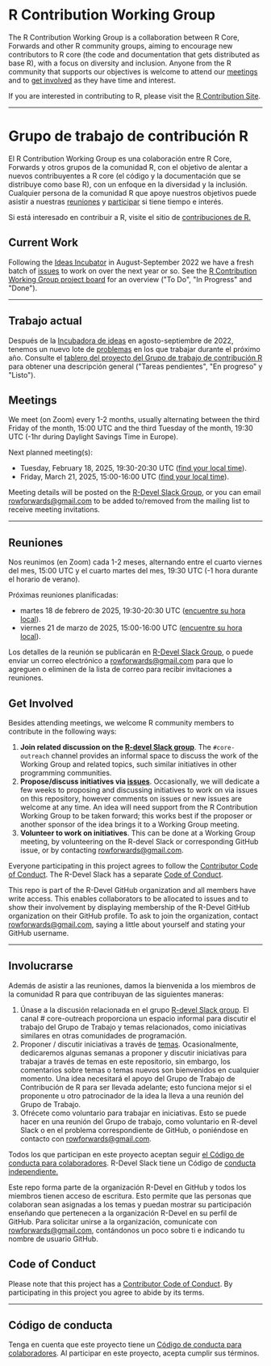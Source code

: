 # R Contribution Working Group

The R Contribution Working Group is a collaboration between R Core, Forwards and other R community groups, aiming to encourage new contributors to R core (the code and documentation that gets distributed as base R), with a focus on diversity and inclusion. Anyone from the R community that supports our objectives is welcome to attend our [meetings](#meetings) and to [get involved](#get-involved) as they have time and interest.

If you are interested in contributing to R, please visit the [R Contribution Site](https://forwards.github.io/rcontribution/).

---
# Grupo de trabajo de contribución R
El R Contribution Working Group es una colaboración entre R Core, Forwards y otros grupos de la comunidad R, con el objetivo de alentar a nuevos contribuyentes a R core (el código y la documentación que se distribuye como base R), con un enfoque en la diversidad y la inclusión. Cualquier persona de la comunidad R que apoye nuestros objetivos puede asistir a nuestras [reuniones](#meetings) y [participar](#get-involved) si tiene tiempo e interés.

Si está interesado en contribuir a R, visite el sitio de [contribuciones de R.](https://forwards.github.io/rcontribution/)

## Current Work

Following the [Ideas Incubator](ideas_incubator.md) in August-September 2022 we have a fresh batch of [issues](https://github.com/forwards/rcontribution/issues) to work on over the next year or so. See the [R Contribution Working Group project board](https://github.com/forwards/rcontribution/projects/1#card-69991106) for an overview ("To Do", "In Progress" and "Done").

---

## Trabajo actual

Después de la [Incubadora de ideas](ideas_incubator.md) en agosto-septiembre de 2022, tenemos un nuevo lote de [problemas](https://github.com/forwards/rcontribution/issues) en los que trabajar durante el próximo año. Consulte el [tablero del proyecto del Grupo de trabajo de contribución R](https://github.com/forwards/rcontribution/projects/1#card-69991106) para obtener una descripción general ("Tareas pendientes", "En progreso" y "Listo").


## Meetings

We meet (on Zoom) every 1-2 months, usually alternating between the third Friday of the month, 15:00 UTC and the third Tuesday of the month, 19:30 UTC (-1hr during Daylight Savings Time in Europe). 

Next planned meeting(s):
 - Tuesday, February 18, 2025, 19:30-20:30 UTC ([find your local time](https://arewemeetingyet.com/UTC/2025-02-18/19:30/R%20Contribution%20Working%20Group)).
 - Friday, March 21, 2025, 15:00-16:00 UTC ([find your local time](https://arewemeetingyet.com/UTC/2025-03-21/15:00/R%20Contribution%20Working%20Group)).

Meeting details will be posted on the [R-Devel Slack Group](https://forwards.github.io/rcontribution/slack), or you can email rowforwards@gmail.com to be added to/removed from the mailing list to receive meeting invitations.

---
## Reuniones

Nos reunimos (en Zoom) cada 1-2 meses, alternando entre el cuarto viernes del mes, 15:00 UTC y el cuarto martes del mes, 19:30 UTC (-1 hora durante el horario de verano).

Próximas reuniones planificadas:
 - martes 18 de febrero de 2025, 19:30-20:30 UTC ([encuentre su hora local](https://arewemeetingyet.com/UTC/2025-02-18/19:30/Grupo%20de%20trabajo%20de%20contribución%20R)).
 - viernes 21 de marzo de 2025, 15:00-16:00 UTC ([encuentre su hora local](https://arewemeetingyet.com/UTC/2025-03-21/15:00/Grupo%20de%20trabajo%20de%20contribución%20R)).

Los detalles de la reunión se publicarán en [R-Devel Slack Group](https://forwards.github.io/rcontribution/slack), o puede enviar un correo electrónico a rowforwards@gmail.com para que lo agreguen o eliminen de la lista de correo para recibir invitaciones a reuniones.

## Get Involved

Besides attending meetings, we welcome R community members to contribute in the following ways:

1. **Join related discussion on the [R-devel Slack group](https://forwards.github.io/rcontribution/slack)**. The `#core-outreach` channel provides an informal space to discuss the work of the Working Group and related topics, such similar initiatives in other programming communities.
2. **Propose/discuss initiatives via [issues](https://github.com/forwards/rcontribution/issues)**. Occasionally, we will dedicate a few weeks to proposing and discussing initiatives to work on via issues on this repository, however comments on issues or new issues are welcome at any time. An idea will need support from the R Contribution Working Group to be taken forward; this works best if the proposer or another sponsor of the idea brings it to a Working Group meeting.
3. **Volunteer to work on initiatives**. This can be done at a Working Group meeting, by volunteering on the R-devel Slack or corresponding GitHub issue, or by contacting rowforwards@gmail.com.

Everyone participating in this project agrees to follow the [Contributor Code of Conduct](https://github.com/forwards/rcontribution/blob/master/CONDUCT.md). The R-Devel Slack has a separate [Code of Conduct](https://forwards.github.io/rcontribution/slack).

This repo is part of the R-Devel GitHub organization and all members have write access. This enables collaborators to be allocated to issues and to show their involvement by displaying membership of the R-Devel GitHub organization on their GitHub profile. To ask to join the organization, contact rowforwards@gmail.com, saying a little about yourself and stating your GitHub username.

---
## Involucrarse
Además de asistir a las reuniones, damos la bienvenida a los miembros de la comunidad R para que contribuyan de las siguientes maneras:

1. Únase a la discusión relacionada en el grupo [R-devel Slack group](https://forwards.github.io/rcontribution/slack). El canal # core-outreach proporciona un espacio informal para discutir el trabajo del Grupo de Trabajo y temas relacionados, como iniciativas similares en otras comunidades de programación.
2. Proponer / discutir iniciativas a través de [temas](https://github.com/forwards/rcontribution/issues). Ocasionalmente, dedicaremos algunas semanas a proponer y discutir iniciativas para trabajar a través de temas en este repositorio, sin embargo, los comentarios sobre temas o temas nuevos son bienvenidos en cualquier momento. Una idea necesitará el apoyo del Grupo de Trabajo de Contribución de R para ser llevada adelante; esto funciona mejor si el proponente u otro patrocinador de la idea la lleva a una reunión del Grupo de Trabajo.
3. Ofrécete como voluntario para trabajar en iniciativas. Esto se puede hacer en una reunión del Grupo de trabajo, como voluntario en R-devel Slack o en el problema correspondiente de GitHub, o poniéndose en contacto con rowforwards@gmail.com.

Todos los que participan en este proyecto aceptan seguir [el Código de conducta para colaboradores](https://github.com/forwards/rcontribution/blob/master/CONDUCT.md). R-Devel Slack tiene un Código de [conducta independiente.](https://forwards.github.io/rcontribution/slack)

Este repo forma parte de la organización R-Devel en GitHub y todos los miembros tienen acceso de escritura. Esto permite que las personas que colaboran sean asignadas a los temas y puedan mostrar su participación enseñando que pertenecen a la organización R-Devel en su perfil de GitHub. Para solicitar unirse a la organización, comunícate con rowforwards@gmail.com, contándonos un poco sobre ti e indicando tu nombre de usuario GitHub.

## Code of Conduct

Please note that this project has a [Contributor Code of Conduct](https://github.com/forwards/rcontribution/blob/master/CONDUCT.md).
By participating in this project you agree to abide by its terms.

---
## Código de conducta
Tenga en cuenta que este proyecto tiene un [Código de conducta para colaboradores](https://github.com/forwards/rcontribution/blob/master/CONDUCT.md). Al participar en este proyecto, acepta cumplir sus términos.

